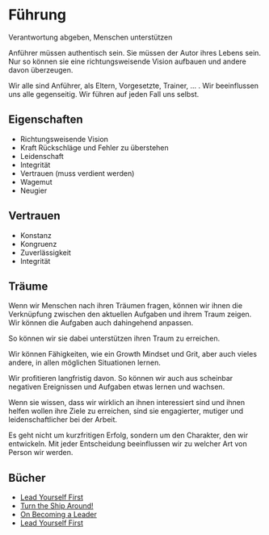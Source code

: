 # Führung

Verantwortung abgeben, Menschen unterstützen

Anführer müssen authentisch sein. Sie müssen der Autor ihres Lebens sein. Nur so können sie eine richtungsweisende Vision aufbauen und andere davon überzeugen.

Wir alle sind Anführer, als Eltern, Vorgesetzte, Trainer, ... . Wir beeinflussen uns alle gegenseitig. Wir führen auf jeden Fall uns selbst.

## Eigenschaften

- Richtungsweisende Vision
- Kraft Rückschläge und Fehler zu überstehen
- Leidenschaft
- Integrität 
- Vertrauen (muss verdient werden)
- Wagemut
- Neugier

## Vertrauen

- Konstanz
- Kongruenz
- Zuverlässigkeit
- Integrität

## Träume

Wenn wir Menschen nach ihren Träumen fragen, können wir ihnen die Verknüpfung zwischen den aktuellen Aufgaben und ihrem Traum zeigen. Wir können die Aufgaben auch dahingehend anpassen.

So können wir sie dabei unterstützen ihren Traum zu erreichen. 

Wir können Fähigkeiten, wie ein Growth Mindset und Grit, aber auch vieles andere, in allen möglichen Situationen lernen. 

Wir profitieren langfristig davon. So können wir auch aus scheinbar negativen Ereignissen und Aufgaben etwas lernen und wachsen.

Wenn sie wissen, dass wir wirklich an ihnen interessiert sind und ihnen helfen wollen ihre Ziele zu erreichen, sind sie engagierter, mutiger und leidenschaftlicher bei der Arbeit.

Es geht nicht um kurzfritigen Erfolg, sondern um den Charakter, den wir entwickeln. Mit jeder Entscheidung beeinflussen wir zu welcher Art von Person wir werden.

## Bücher

- [Lead Yourself First](https://www.goodreads.com/book/show/31451193-lead-yourself-first)
- [Turn the Ship Around!](https://www.goodreads.com/book/show/16158601-turn-the-ship-around)
- [On Becoming a Leader](https://www.goodreads.com/book/show/171921.On_Becoming_a_Leader)
- [Lead Yourself First](https://www.goodreads.com/book/show/31451193-lead-yourself-first)